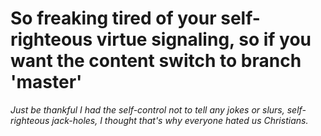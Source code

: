 # So freaking tired of your self-righteous virtue signaling, so if you want the content switch to branch 'master'
_Just be thankful I had the self-control not to tell any jokes or slurs, self-righteous jack-holes, I thought that's why everyone hated us Christians._

